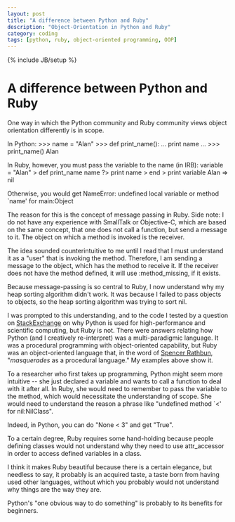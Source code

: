 ```yaml
---
layout: post
title: "A difference between Python and Ruby"
description: "Object-Orientation in Python and Ruby"
category: coding
tags: [python, ruby, object-oriented programming, OOP]
---
```

{% include JB/setup %}

# A difference between Python and Ruby
One way in which the Python community and Ruby community views object orientation
differently is in scope.

In Python:
    >>> name = "Alan"
    >>> def print_name():
    ...     print name
    ...
    >>> print_name()
    Alan

In Ruby, however, you must pass the variable to the name (in IRB):
    variable = "Alan"
     > def print_name name
    ?>   print name
     > end
     > print variable
     Alan => nil

Otherwise, you would get
    NameError: undefined local variable or method `name' for main:Object

The reason for this is the concept of message passing in Ruby. Side note: I do not
have any experience with SmallTalk or Objective-C, which are based on the same concept,
that one does not call a function, but send a message to it. The object on which
a method is invoked is the receiver.

The idea sounded counterintuitive to me until I read that I must understand it as
a "user" that is invoking the method. Therefore, I am sending a message to the object,
which has the method to receive it. If the receiver does not have the method defined, 
it will use :method_missing, if it exists.

Because message-passing is so central to Ruby, I now understand why my
heap sorting algorithm didn't work. It was because I failed to pass objects
to objects, so the heap sorting algorithm was trying to sort nil.

I was prompted to this understanding, and to the code I tested by a question
on [StackExchange](http://programmers.stackexchange.com/questions/138643/why-is-python-used-for-high-performance-scientific-computing-but-ruby-isnt) on why Python
is used for high-performance and scientific computing, but Ruby is not. There were
answers relating how Python (and I creatively re-interpret) was a multi-paradigmic
language. It was a procedural programming with object-oriented capability, but
Ruby was an object-oriented language that, in the word of 
[Spencer Rathbun](http://programmers.stackexchange.com/a/138655),
"_masquerades_ as a procedural language." My examples above show it.

To a researcher who first takes up programming, Python might seem more intuitive -- 
she just declared a variable and wants to call a function to deal with it after all.
In Ruby,
she would need to remember to pass the variable to the method, which
would necessitate the understanding of scope. She would need to understand 
the reason a phrase like "undefined method `<' for nil:NilClass".

Indeed, in Python, you can do "None < 3" and get "True".

To a certain degree, Ruby requires some hand-holding because people defining classes
would not understand why they need to use attr_accessor in order to access
defined variables in a class.

I think it makes Ruby beautiful because there is a certain elegance, but needless
to say, it probably is an acquired taste, a taste born from having used other 
languages, without which you probably would not understand why things
are the way they are.

Python's "one obvious way to do something" is probably to its benefits for
beginners.